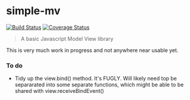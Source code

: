 # simple-mv

[![Build Status](https://travis-ci.org/davidcole1977/simple-mv.svg?branch=master)](https://travis-ci.org/davidcole1977/simple-mv) [![Coverage Status](https://coveralls.io/repos/davidcole1977/simple-mv/badge.svg?branch=master&service=github)](https://coveralls.io/github/davidcole1977/simple-mv?branch=master)

> A basic Javascript Model View library

This is very much work in progress and not anywhere near usable yet.

### To do

* Tidy up the view.bind() method. It's FUGLY. Will likely need top be separarated into some separate functions, which might be able to be shared with view.receiveBindEvent()
